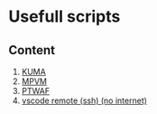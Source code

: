 # Usefull scripts

## Content

1. [KUMA](./KUMA/readme.md)
2. [MPVM](./MPVM/readme.md)
3. [PTWAF](./PTWAF/readme.md)
4. [vscode remote (ssh) (no internet)](./vscode-remote/readme.md)
